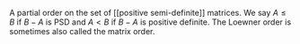 A partial order on the set of [[positive semi-definite]] matrices. We say $A\leq B$ if $B - A$ is PSD and $A<B$ if $B-A$ is positive definite. The Loewner order is sometimes also called the matrix order. 
